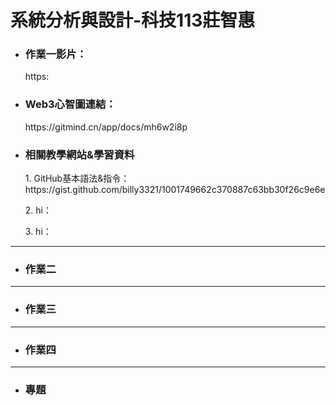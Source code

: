 # 系統分析與設計-科技113莊智惠
<!DOCTYPE html>
<html>
<body>

* <h3>作業一影片：</h3>
  https:
* <h3>Web3心智圖連結：</h3>
  https://gitmind.cn/app/docs/mh6w2i8p
* <h3>相關教學網站&學習資料</h3>
  <p>1. GitHub基本語法&指令：https://gist.github.com/billy3321/1001749662c370887c63bb30f26c9e6e</p>
  <p>2. hi：</p>
  <p>3. hi：</p>
  
---
* <h3>作業二</h3>

---
* <h3>作業三</h3>

---
* <h3>作業四</h3>

---  
* <h3>專題</h3>

  
</body>
</html>
